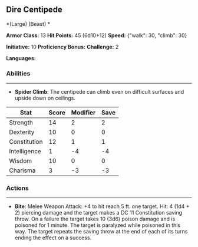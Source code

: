 ## Dire Centipede
*(Large) (Beast) *

**Armor Class:** 13
**Hit Points:** 45 (6d10+12)
**Speed:** {"walk": 30, "climb": 30}

**Initiative:** 10
**Proficiency Bonus:**
**Challenge:** 2

**Languages:** 

### Abilities
 --- 
- **Spider Climb**: The centipede can climb even on difficult surfaces and upside down on ceilings.



| Stat | Score | Modifier | Save |
| ---- | ---- | ---- | ---- |
| Strength | 14 | 2 | 2 |
| Dexterity | 10 | 0 | 0 |
| Constitution | 12 | 1 | 1 |
| Intelligence | 1 | -4 | -4 |
| Wisdom | 10 | 0 | 0 |
| Charisma | 3 | -3 | -3 |

### Actions
 --- 
- **Bite**: Melee Weapon Attack: +4 to hit  reach 5 ft.  one target. Hit: 4 (1d4 + 2) piercing damage and the target makes a DC 11 Constitution saving throw. On a failure  the target takes 10 (3d6) poison damage and is poisoned for 1 minute. The target is paralyzed while poisoned in this way. The target repeats the saving throw at the end of each of its turns  ending the effect on a success.

